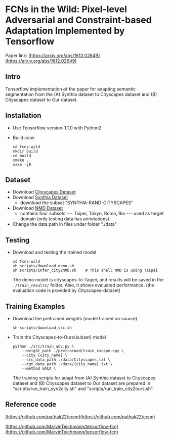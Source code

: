 # FCNs in the Wild: Pixel-level Adversarial and Constraint-based Adaptation Implemented by Tensorflow
Paper link: [https://arxiv.org/abs/1612.02649](https://arxiv.org/abs/1612.02649)


## Intro 
Tensorflow implementation of the paper for adapting semantic segmentation from the (A) Synthia dataset to Cityscapes dataset and (B) Cityscapes dataset to Our dataset.

## Installation
* Use Tensorflow version-1.1.0 with Python2
* Build ccnn

	```
	cd fcns-wild
	mkdir build
	cd build
	cmake ..
	make -j8
	```

## Dataset

* Download [Cityscapes Dataset](https://www.cityscapes-dataset.com/)
* Download [Synthia Dataset](http://synthia-dataset.net/downloads/)
	* download the subset "SYNTHIA-RAND-CITYSCAPES" 
* Download [NMD Dataset](https://yihsinchen.github.io/segmentation_adaptation/#Dataset)
	* contains four subsets --- Taipei, Tokyo, Roma, Rio --- used as target domain (only testing data has annotations) 
* Change the data path in files under folder "./data"
## Testing
* Download and testing the trained model 

	```	
	cd fcns-wild
	sh scripts/download_demo.sh
	sh scripts/infer_city2NMD.sh 	# This shell NMD is using Taipei
	```

	The demo model is cityscapes-to-Taipei, and results will be saved in the `./train_results/` folder. Also, it shows evaluated performance. (the evaluation code is provided by Cityscapes-dataset) 


## Training Examples
* Download the pretrained weights (model trained on source)
	```
	sh scripts/download_src.sh
	```
* Train the Cityscapes-to-Ours{subset} model 

	```
	python ./src/train_adv.py \
		--weight_path ./pretrained/train_cscape.npy \
		--city {city_name} \
		--src_data_path ./data/Cityscapes.txt \
		--tgt_data_path ./data/{city_name}.txt \
		--method GACA \
	```


	The training scripts for adapt from (A) Synthia dataset to Cityscapes dataset and (B) Cityscapes dataset to Our dataset are prepared in "scripts/run_train_syn2city.sh" and "scripts/run_train_city2ours.sh". 

## Reference code
[https://github.com/pathak22/ccnn](https://github.com/pathak22/ccnn)

[https://github.com/MarvinTeichmann/tensorflow-fcn](https://github.com/MarvinTeichmann/tensorflow-fcn)


